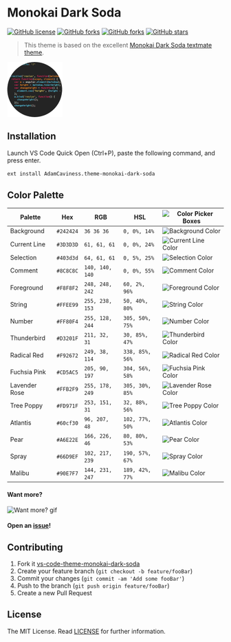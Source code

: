 # Monokai Dark Soda
[![GitHub license](https://img.shields.io/github/license/AdamCaviness/vs-code-theme-monokai-dark-soda)](https://img.shields.io/github/license/AdamCaviness/vs-code-theme-monokai-dark-soda)
[![GitHub forks](https://img.shields.io/github/issues/AdamCaviness/vs-code-theme-monokai-dark-soda)](https://github.com/AdamCaviness/vs-code-theme-monokai-dark-soda/issues)
[![GitHub forks](	https://img.shields.io/github/forks/AdamCaviness/vs-code-theme-monokai-dark-soda)](https://github.com/AdamCaviness/vs-code-theme-monokai-dark-soda/fork)
[![GitHub stars](https://img.shields.io/github/stars/AdamCaviness/vs-code-theme-monokai-dark-soda)](https://github.com/AdamCaviness/vs-code-theme-monokai-dark-soda/stargazers)




> This theme is based on the excellent [Monokai Dark Soda textmate theme](https://github.com/mrlundis/Monokai-Dark-Soda.tmTheme).

![](theme-monokai-dark-soda.png)

## Installation

Launch VS Code Quick Open (Ctrl+P), paste the following command, and press enter.

```sh
ext install AdamCaviness.theme-monokai-dark-soda
```

## Color Palette

Palette      | Hex       | RGB           | HSL             | ![Color Picker Boxes](https://cdn0.iconfinder.com/data/icons/shift-free/32/Color_Board-32.png)
---          | ---       | ---           | ---             | ---
Background   | `#242424` | `36 36 36`    | `0, 0%, 14%`  | ![Background Color](https://via.placeholder.com/25/242424/242424)
Current Line | `#3D3D3D` | `61, 61, 61`    | `0, 0%, 24%`  | ![Current Line Color](https://via.placeholder.com/25/3D3D3D/3D3D3D)
Selection    | `#403d3d` | `64, 61, 61`    | `0, 5%, 25%`  | ![Selection Color](https://via.placeholder.com/25/403d3d/403d3d)
Comment      | `#8C8C8C` | `140, 140, 140`  | `0, 0%, 55%`  | ![Comment Color](https://via.placeholder.com/25/8C8C8C/8C8C8C)
Foreground   | `#F8F8F2` | `248, 248, 242` | `60, 2%, 96%`   | ![Foreground Color](https://via.placeholder.com/25/F8F8F2/F8F8F2)
String      | `#FFEE99` | `255, 238, 153`  | `50, 40%, 80%`  | ![String Color](https://via.placeholder.com/25/FFEE99/FFEE99)
Number      | `#FF80F4` | `255, 128, 244`  | `305, 50%, 75%`  | ![Number Color](https://via.placeholder.com/25/FF80F4/FF80F4)
Thunderbird      | `#D3201F` | `211, 32, 31`  | `30, 85%, 47%`  | ![Thunderbird Color](https://via.placeholder.com/25/D3201F/D3201F)
Radical Red      | `#F92672` | `249, 38, 114`  | `338, 85%, 56%`  | ![Radical Red Color](https://via.placeholder.com/25/F92672/F92672)
Fuchsia Pink     | `#CD5AC5` | `205, 90, 197`  | `304, 56%, 58%`  | ![Fuchsia Pink Color](https://via.placeholder.com/25/CD5AC5/CD5AC5)
Lavender Rose      | `#FFB2F9` | `255, 178, 249`  | `305, 30%, 85%`  | ![Lavender Rose Color](https://via.placeholder.com/25/FFB2F9/FFB2F9)
Tree Poppy      | `#FD971F` | `253, 151, 31`  | `32, 88%, 56%`  | ![Tree Poppy Color](https://via.placeholder.com/25/FD971F/FD971F)
Atlantis     | `#60cf30` | `96, 207, 48`  | `102, 77%, 50%`  | ![Atlantis Color](https://via.placeholder.com/25/60cf30/60cf30)
Pear      | `#A6E22E` | `166, 226, 46`  | `80, 80%, 53%`  | ![Pear Color](https://via.placeholder.com/25/A6E22E/A6E22E)
Spray      | `#66D9EF` | `102, 217, 239`  | `190, 57%, 67%`  | ![Spray Color](https://via.placeholder.com/25/66D9EF/66D9EF)
Malibu      | `#90E7F7` | `144, 231, 247`  | `189, 42%, 77%`  | ![Malibu Color](https://via.placeholder.com/25/90E7F7/90E7F7)



#### Want more?
![Want more? gif](https://thumbs.gfycat.com/FreshAmpleFly-small.gif)
#### Open an [issue](https://github.com/AdamCaviness/vs-code-theme-monokai-dark-soda/issues/new)!

## Contributing

1. Fork it [vs-code-theme-monokai-dark-soda ](https://github.com/AdamCaviness/vs-code-theme-monokai-dark-soda/fork)
2. Create your feature branch (`git checkout -b feature/fooBar`)
3. Commit your changes (`git commit -am 'Add some fooBar'`)
4. Push to the branch (`git push origin feature/fooBar`)
5. Create a new Pull Request

License
---

The MIT License. Read [LICENSE](LICENSE) for further information.
